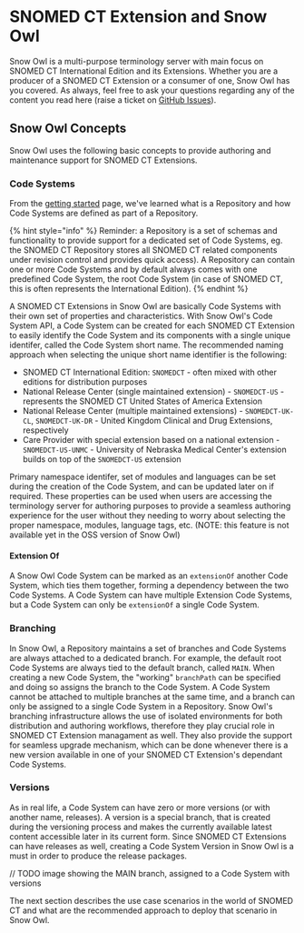 # SNOMED CT Extension and Snow Owl

Snow Owl is a multi-purpose terminology server with main focus on SNOMED CT International Edition and its Extensions. Whether you are a producer of a SNOMED CT Extension or a consumer of one, Snow Owl has you covered. As always, feel free to ask your questions regarding any of the content you read here (raise a ticket on [GitHub Issues](https://github.com/b2ihealthcare/snow-owl/issues/new)).

## Snow Owl Concepts

Snow Owl uses the following basic concepts to provide authoring and maintenance support for SNOMED CT Extensions.

### Code Systems

From the [getting started](../getting_started/basic-concepts.md) page, we've learned what is a Repository and how Code Systems are defined as part of a Repository.

{% hint style="info" %}
Reminder: a Repository is a set of schemas and functionality to provide support for a dedicated set of Code Systems, eg. the SNOMED CT Repository stores all SNOMED CT related components under revision control and provides quick access). A Repository can contain one or more Code Systems and by default always comes with one predefined Code System, the root Code System (in case of SNOMED CT, this is often represents the International Edition).
{% endhint %}

A SNOMED CT Extensions in Snow Owl are basically Code Systems with their own set of properties and characteristics. With Snow Owl's Code System API, a Code System can be created for each SNOMED CT Extension to easily identify the Code System and its components with a single unique identifer, called the Code System short name.
The recommended naming approach when selecting the unique short name identifier is the following:
* SNOMED CT International Edition: `SNOMEDCT` - often mixed with other editions for distribution purposes
* National Release Center (single maintained extension) - `SNOMEDCT-US` - represents the SNOMED CT United States of America Extension
* National Release Center (multiple maintained extensions) - `SNOMEDCT-UK-CL`, `SNOMEDCT-UK-DR` - United Kingdom Clinical and Drug Extensions, respectively
* Care Provider with special extension based on a national extension - `SNOMEDCT-US-UNMC` - University of Nebraska Medical Center's extension builds on top of the `SNOMEDCT-US` extension

Primary namespace identifer, set of modules and languages can be set during the creation of the Code System, and can be updated later on if required. 
These properties can be used when users are accessing the terminology server for authoring purposes to provide a seamless authoring experience for the user without they needing to worry about selecting the proper namespace, modules, language tags, etc. (NOTE: this feature is not available yet in the OSS version of Snow Owl)

#### Extension Of

A Snow Owl Code System can be marked as an `extensionOf` another Code System, which ties them together, forming a dependency between the two Code Systems. A Code System can have multiple Extension Code Systems, but a Code System can only be `extensionOf` a single Code System.

### Branching

In Snow Owl, a Repository maintains a set of branches and Code Systems are always attached to a dedicated branch. For example, the default root Code Systems are always tied to the default branch, called `MAIN`.
When creating a new Code System, the "working" `branchPath` can be specified and doing so assigns the branch to the Code System. A Code System cannot be attached to multiple branches at the same time, and a branch can only be assigned to a single Code System in a Repository.
Snow Owl's branching infrastructure allows the use of isolated environments for both distribution and authoring workflows, therefore they play crucial role in SNOMED CT Extension managament as well. They also provide the support for seamless upgrade mechanism, which can be done whenever there is a new version available in one of your SNOMED CT Extension's dependant Code Systems.

### Versions

As in real life, a Code System can have zero or more versions (or with another name, releases). A version is a special branch, that is created during the versioning process and makes the currently available latest content accessible later in its current form. Since SNOMED CT Extensions can have releases as well, creating a Code System Version in Snow Owl is a must in order to produce the release packages.

// TODO image showing the MAIN branch, assigned to a Code System with versions

The next section describes the use case scenarios in the world of SNOMED CT and what are the recommended approach to deploy that scenario in Snow Owl.
